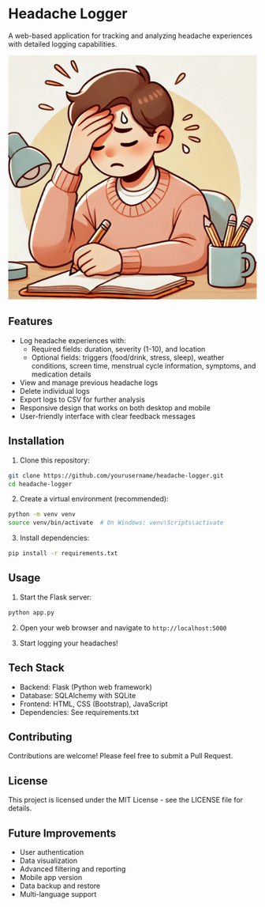 # Headache Logger

A web-based application for tracking and analyzing headache experiences with detailed logging capabilities.

![Headache Logger Demo](assets/demo.png)

## Features

- Log headache experiences with:
  - Required fields: duration, severity (1-10), and location
  - Optional fields: triggers (food/drink, stress, sleep), weather conditions, screen time, menstrual cycle information, symptoms, and medication details
- View and manage previous headache logs
- Delete individual logs
- Export logs to CSV for further analysis
- Responsive design that works on both desktop and mobile
- User-friendly interface with clear feedback messages

## Installation

1. Clone this repository:
```bash
git clone https://github.com/yourusername/headache-logger.git
cd headache-logger
```

2. Create a virtual environment (recommended):
```bash
python -m venv venv
source venv/bin/activate  # On Windows: venv\Scripts\activate
```

3. Install dependencies:
```bash
pip install -r requirements.txt
```

## Usage

1. Start the Flask server:
```bash
python app.py
```

2. Open your web browser and navigate to `http://localhost:5000`

3. Start logging your headaches!

## Tech Stack

- Backend: Flask (Python web framework)
- Database: SQLAlchemy with SQLite
- Frontend: HTML, CSS (Bootstrap), JavaScript
- Dependencies: See requirements.txt

## Contributing

Contributions are welcome! Please feel free to submit a Pull Request.

## License

This project is licensed under the MIT License - see the LICENSE file for details.

## Future Improvements

- User authentication
- Data visualization
- Advanced filtering and reporting
- Mobile app version
- Data backup and restore
- Multi-language support
